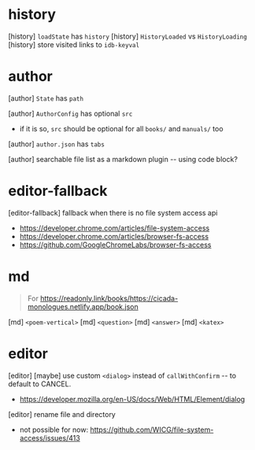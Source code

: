 # history

[history] `loadState` has `history`
[history] `HistoryLoaded` vs `HistoryLoading`
[history] store visited links to `idb-keyval`

# author

[author] `State` has `path`

[author] `AuthorConfig` has optional `src`

- if it is so, `src` should be optional for all `books/` and `manuals/` too

[author] `author.json` has `tabs`

[author] searchable file list as a markdown plugin -- using code block?

# editor-fallback

[editor-fallback] fallback when there is no file system access api

- https://developer.chrome.com/articles/file-system-access
- https://developer.chrome.com/articles/browser-fs-access
- https://github.com/GoogleChromeLabs/browser-fs-access

# md

> For https://readonly.link/books/https://cicada-monologues.netlify.app/book.json

[md] `<poem-vertical>`
[md] `<question>`
[md] `<answer>`
[md] `<katex>`

# editor

[editor] [maybe] use custom `<dialog>` instead of `callWithConfirm` -- to default to CANCEL.

- https://developer.mozilla.org/en-US/docs/Web/HTML/Element/dialog

[editor] rename file and directory

- not possible for now: https://github.com/WICG/file-system-access/issues/413
